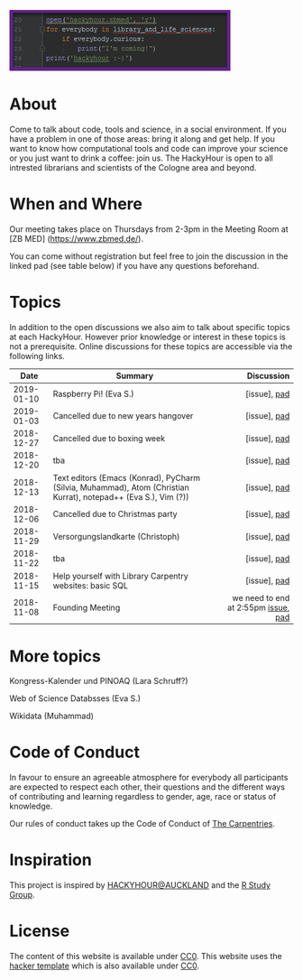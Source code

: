 
![logo of the Hackyhour at ZB MED](logo/Vorschlag_HackyHourLogo.png "Logo of ZB MED-HackyHour")

# About
Come to talk about code, tools and science, in a social environment. If you have a problem in one of those areas: bring it along and get help. If you want to know how computational tools and code can improve your science or you just want to drink a coffee: join us.
The HackyHour is open to all intrested librarians and scientists of the Cologne area and beyond.  

# When and Where

Our meeting takes place on Thursdays from 2-3pm in the Meeting Room at [ZB MED] (https://www.zbmed.de/).

You can come without registration but feel free to join the discussion in the linked pad (see table below) if you have any questions beforehand.


# Topics
In addition to the open discussions we also aim to talk about specific topics at each HackyHour.
However prior knowledge or interest in these topics is not a prerequisite. Online discussions for these topics are accessible via the following links.

| Date       | Summary          | Discussion                                                                                                                             |
| --------- | --------------    | ----------:                                                                                           
|2019-01-10 | Raspberry Pi! (Eva S.)| [issue], [pad](https://hackmd.io/vEbxzc_hTi63myj-0igFjg#)|  
|2019-01-03 | Cancelled due to new years hangover                 | [issue], [pad](https://hackmd.io/vEbxzc_hTi63myj-0igFjg#)|
|2018-12-27 | Cancelled due to boxing week | [issue], [pad](https://hackmd.io/vEbxzc_hTi63myj-0igFjg#)|
|2018-12-20 | tba | [issue], [pad](https://hackmd.io/vEbxzc_hTi63myj-0igFjg#)|
|2018-12-13 | Text editors (Emacs (Konrad), PyCharm (Silvia, Muhammad), Atom (Christian Kurrat), notepad++ (Eva S.),  Vim (?))| [issue], [pad](https://hackmd.io/vEbxzc_hTi63myj-0igFjg#)|          
|2018-12-06 | Cancelled due to Christmas party | [issue], [pad](https://hackmd.io/vEbxzc_hTi63myj-0igFjg#)|
|2018-11-29 | Versorgungslandkarte (Christoph) | [issue], [pad](https://hackmd.io/vEbxzc_hTi63myj-0igFjg#)|
|2018-11-22 | tba | [issue], [pad](https://hackmd.io/vEbxzc_hTi63myj-0igFjg#) | 
|2018-11-15 | Help yourself with Library Carpentry websites: basic SQL | [issue], [pad](https://hackmd.io/vEbxzc_hTi63myj-0igFjg#)| 
|2018-11-08 | Founding Meeting | we need to end at 2:55pm [issue](https://github.com/HackyHour/Cologne/issues/1), [pad](https://hackmd.io/vEbxzc_hTi63myj-0igFjg#) |

# More topics
 Kongress-Kalender und PINOAQ (Lara Schruff?) 

 Web of Science Databsses (Eva S.) 

 Wikidata (Muhammad) 


# Code of Conduct
In favour to ensure an agreeable atmosphere for everybody all participants are expected to respect each other, their questions and the different ways of contributing and learning regardless to gender, age, race or status of knowledge.

Our rules of conduct takes up the Code of Conduct of [The Carpentries](https://docs.carpentries.org/topic_folders/policies/code-of-conduct.html).


# Inspiration
This project is inspired by [HACKYHOUR@AUCKLAND](https://uoa-eresearch.github.io/HackyHour/) and the [R Study Group](http://minisciencegirl.github.io/studyGroup/).


# License
The content of this website is available under [CC0](LICENSE).
This website uses the [hacker template](https://github.com/pages-themes/hacker/) which is also available under [CC0](https://creativecommons.org/publicdomain/zero/1.0/legalcode).
